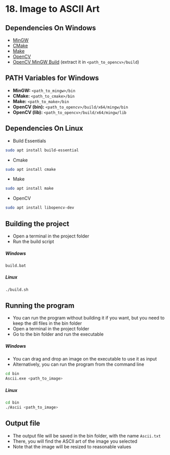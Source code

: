 # 18. Image to ASCII Art

## Dependencies On Windows

- [MinGW](https://www.mingw-w64.org/downloads/)
- [CMake](https://cmake.org/download/)
- [Make](http://gnuwin32.sourceforge.net/packages/make.htm)
- [OpenCV](https://opencv.org/releases/)
- [OpenCV MinGW Build](https://github.com/huihut/OpenCV-MinGW-Build) (extract it in `<path_to_opencv>/build`)

## PATH Variables for Windows

- **MinGW:** `<path_to_mingw>/bin`
- **CMake:** `<path_to_cmake>/bin`
- **Make:** `<path_to_make>/bin`
- **OpenCV (bin):** `<path_to_opencv>/build/x64/mingw/bin`
- **OpenCV (lib):** `<path_to_opencv>/build/x64/mingw/lib`

## Dependencies On Linux

- Build Essentials
```bash
sudo apt install build-essential
```
- Cmake
```bash
sudo apt install cmake
```
- Make
```bash
sudo apt install make
```
- OpenCV
```bash
sudo apt install libopencv-dev
```

## Building the project
- Open a terminal in the project folder
- Run the build script
##### Windows
```bash
build.bat
```

##### Linux
```bash
./build.sh
```

## Running the program
- You can run the program without building it if you want, but you need to keep the dll files in the bin folder
- Open a terminal in the project folder
- Go to the bin folder and run the executable
##### Windows
- You can drag and drop an image on the executable to use it as input
- Alternatively, you can run the program from the command line
```bash
cd bin
Ascii.exe <path_to_image>
```

##### Linux
```bash
cd bin
./Ascii <path_to_image>
```

## Output file
- The output file will be saved in the bin folder, with the name ```Ascii.txt```
- There, you will find the ASCII art of the image you selected
- Note that the image will be resized to reasonable values
